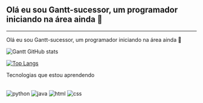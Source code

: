   ## Olá eu sou Gantt-sucessor, um programador iniciando na área ainda 👋
---
Olá eu sou Gantt-sucessor, um programador iniciando na área ainda 👋

![Gantt GitHub stats](https://github-readme-stats.vercel.app/api?username=Gantt-sucessor&show_icons=true&theme=date_night)

[![Top Langs](https://github-readme-stats.vercel.app/api/top-langs/?username=Gantt-sucessor)](https://github.com/anuraghazra/github-readme-stats)

Tecnologias que estou aprendendo
<div style="display: inline_block"><br/>
  <img align="center"alt= "python" src="https://img.shields.io/badge/Python-3776AB?style=for-the-badge&logo=python&logoColor=white" />
  <img align="center"alt= "java" src="https://img.shields.io/badge/Java-ED8B00?style=for-the-badge&logo=openjdk&logoColor=white" />
  <img align="center"alt= "html" src="https://img.shields.io/badge/HTML-239120?style=for-the-badge&logo=html5&logoColor=white" />
  <img align="center"alt= "css" src="https://img.shields.io/badge/CSS-239120?&style=for-the-badge&logo=css3&logoColor=white" />
</div><br/>
